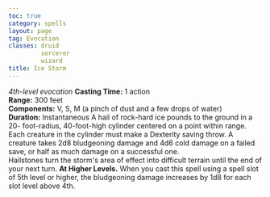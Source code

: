 ```yaml
---
toc: true
category: spells
layout: page
tag: Evocation
classes: druid
         sorcerer
         wizard
title: Ice Storm 
---
```

_4th-level evocation_ 
**Casting Time:** 1 action    
**Range:** 300 feet    
**Components:** V, S, M (a pinch of dust and a few drops of water)    
**Duration:** Instantaneous 
A hail of rock-hard ice pounds to the ground in a 20- foot-radius, 40-foot-high cylinder centered on a point within range. Each creature in the cylinder must make a Dexterity saving throw. A creature takes 2d8 bludgeoning damage and 4d6 cold damage on a failed save, or half as much damage on a successful one.    
Hailstones turn the storm's area of effect into difficult terrain until the end of your next turn. 
**At Higher Levels.** When you cast this spell using a spell slot of 5th level or higher, the bludgeoning damage increases by 1d8 for each slot level above 4th. 
